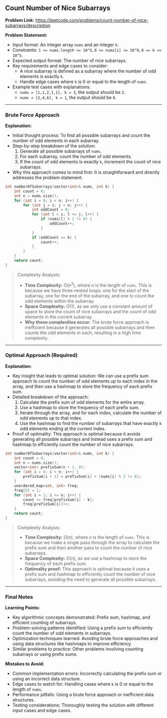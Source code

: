 ## Count Number of Nice Subarrays

**Problem Link:** https://leetcode.com/problems/count-number-of-nice-subarrays/description

**Problem Statement:**
- Input format: An integer array `nums` and an integer `k`.
- Constraints: `1 <= nums.length <= 10^5`, `0 <= nums[i] <= 10^9`, `0 <= k <= 10^5`.
- Expected output format: The number of nice subarrays.
- Key requirements and edge cases to consider:
  - A nice subarray is defined as a subarray where the number of odd elements is exactly `k`.
  - Handle edge cases where `k` is 0 or equal to the length of `nums`.
- Example test cases with explanations:
  - `nums = [1,1,2,1,1], k = 3`, the output should be `2`.
  - `nums = [2,4,6], k = 1`, the output should be `0`.

---

### Brute Force Approach

**Explanation:**
- Initial thought process: To find all possible subarrays and count the number of odd elements in each subarray.
- Step-by-step breakdown of the solution:
  1. Generate all possible subarrays of `nums`.
  2. For each subarray, count the number of odd elements.
  3. If the count of odd elements is exactly `k`, increment the count of nice subarrays.
- Why this approach comes to mind first: It is straightforward and directly addresses the problem statement.

```cpp
int numberOfSubarrays(vector<int>& nums, int k) {
    int count = 0;
    int n = nums.size();
    for (int i = 0; i < n; i++) {
        for (int j = i; j < n; j++) {
            int oddCount = 0;
            for (int l = i; l <= j; l++) {
                if (nums[l] % 2 != 0) {
                    oddCount++;
                }
            }
            if (oddCount == k) {
                count++;
            }
        }
    }
    return count;
}
```

> Complexity Analysis:
> - **Time Complexity:** $O(n^3)$, where $n$ is the length of `nums`. This is because we have three nested loops: one for the start of the subarray, one for the end of the subarray, and one to count the odd elements within the subarray.
> - **Space Complexity:** $O(1)$, as we only use a constant amount of space to store the count of nice subarrays and the count of odd elements in the current subarray.
> - **Why these complexities occur:** The brute force approach is inefficient because it generates all possible subarrays and then counts the odd elements in each, resulting in a high time complexity.

---

### Optimal Approach (Required)

**Explanation:**
- Key insight that leads to optimal solution: We can use a prefix sum approach to count the number of odd elements up to each index in the array, and then use a hashmap to store the frequency of each prefix sum.
- Detailed breakdown of the approach:
  1. Calculate the prefix sum of odd elements for the entire array.
  2. Use a hashmap to store the frequency of each prefix sum.
  3. Iterate through the array, and for each index, calculate the number of odd elements up to that index.
  4. Use the hashmap to find the number of subarrays that have exactly `k` odd elements ending at the current index.
- Proof of optimality: This approach is optimal because it avoids generating all possible subarrays and instead uses a prefix sum and hashmap to efficiently count the number of nice subarrays.

```cpp
int numberOfSubarrays(vector<int>& nums, int k) {
    int count = 0;
    int n = nums.size();
    vector<int> prefixSum(n + 1, 0);
    for (int i = 0; i < n; i++) {
        prefixSum[i + 1] = prefixSum[i] + (nums[i] % 2 != 0);
    }
    unordered_map<int, int> freq;
    freq[0] = 1;
    for (int i = 1; i <= n; i++) {
        count += freq[prefixSum[i] - k];
        freq[prefixSum[i]]++;
    }
    return count;
}
```

> Complexity Analysis:
> - **Time Complexity:** $O(n)$, where $n$ is the length of `nums`. This is because we make a single pass through the array to calculate the prefix sum and then another pass to count the number of nice subarrays.
> - **Space Complexity:** $O(n)$, as we use a hashmap to store the frequency of each prefix sum.
> - **Optimality proof:** This approach is optimal because it uses a prefix sum and hashmap to efficiently count the number of nice subarrays, avoiding the need to generate all possible subarrays.

---

### Final Notes

**Learning Points:**
- Key algorithmic concepts demonstrated: Prefix sum, hashmap, and efficient counting of subarrays.
- Problem-solving patterns identified: Using a prefix sum to efficiently count the number of odd elements in subarrays.
- Optimization techniques learned: Avoiding brute force approaches and using data structures like hashmaps to improve efficiency.
- Similar problems to practice: Other problems involving counting subarrays or using prefix sums.

**Mistakes to Avoid:**
- Common implementation errors: Incorrectly calculating the prefix sum or using an incorrect data structure.
- Edge cases to watch for: Handling cases where `k` is 0 or equal to the length of `nums`.
- Performance pitfalls: Using a brute force approach or inefficient data structures.
- Testing considerations: Thoroughly testing the solution with different input cases and edge cases.